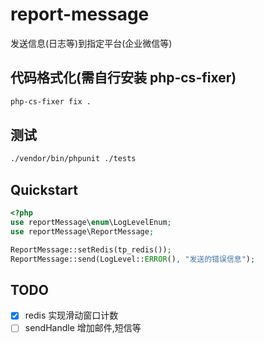 # report-message

发送信息(日志等)到指定平台(企业微信等)

## 代码格式化(需自行安装 php-cs-fixer)

```bash  
php-cs-fixer fix .
```

## 测试

```bash  
./vendor/bin/phpunit ./tests
```


## Quickstart

```php
<?php
use reportMessage\enum\LogLevelEnum;
use reportMessage\ReportMessage;

ReportMessage::setRedis(tp_redis());
ReportMessage::send(LogLevel::ERROR(), "发送的错误信息");
```

## TODO

- [x] redis 实现滑动窗口计数
- [ ] sendHandle 增加邮件,短信等
